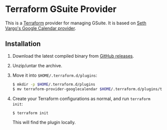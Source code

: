 # Terraform GSuite Provider

This is a [Terraform](https://github.com/hashicorp/terraform) provider for managing GSuite. It is based on [Seth Vargo's Google Calendar provider](https://github.com/sethvargo/terraform-provider-googlecalendar).


## Installation

1. Download the latest compiled binary from [GitHub releases](https://github.com/paultyng/terraform-provider-gsuite/releases).

1. Unzip/untar the archive.

1. Move it into `$HOME/.terraform.d/plugins`:

    ```sh
    $ mkdir -p $HOME/.terraform.d/plugins
    $ mv terraform-provider-googlecalendar $HOME/.terraform.d/plugins/terraform-provider-googlecalendar
    ```

1. Create your Terraform configurations as normal, and run `terraform init`:

    ```sh
    $ terraform init
    ```

    This will find the plugin locally.

